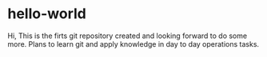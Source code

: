 # hello-world
Hi,
This is the firts git repository created and looking forward to do some more.
Plans to learn git and apply knowledge in day to day operations tasks.
